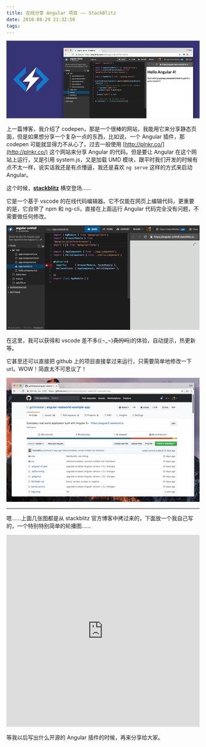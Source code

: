 ```yaml
---
title: 在线分享 Angular 项目 —— StackBlitz
date: 2018-08-29 21:32:50
tags:
---
```


![stackblitz](/images/Share-Angular-project-online-with-StackBlitz/stackblitz.png)

上一篇博客，我介绍了 codepen，那是一个很棒的网站，我能用它来分享静态页面，但是如果想分享一个复杂一点的东西，比如说，一个 Angular 插件，那 codepen 可能就显得力不从心了。过去一般使用 [http://plnkr.co/](http://plnkr.co/) 这个网站来分享 Angular 的代码。但是要让 Angular 在这个网站上运行，又是引用 system.js，又是加载 UMD 模块，跟平时我们开发的时候有点不太一样，说实话我还是有点懵逼，我还是喜欢 `ng serve` 这样的方式来启动 Angular。

这个时候，**[stackblitz](https://stackblitz.com)** 横空登场……

<!-- more -->

它是一个基于 vscode 的在线代码编辑器。它不仅能在网页上编辑代码，更重要的是，它自带了 npm 和 ng-cli，直接在上面运行 Angular 代码完全没有问题，不需要做任何修改。

![angular-code](/images/Share-Angular-project-online-with-StackBlitz/angular-code.gif)

在这里，我可以获得和 vscode 差不多((¬_¬)~~真的吗~~)的体验，自动提示，热更新等。

它甚至还可以直接把 github 上的项目直接拿过来运行，只需要简单地修改一下 url。WOW！简直太不可思议了！

![github](/images/Share-Angular-project-online-with-StackBlitz/github.gif)

---

嗯……上面几张图都是从 stackblitz 官方博客中拷过来的，下面放一个我自己写的，一个特别特别简单的轮播图……

<iframe src="https://stackblitz.com/edit/angular-simple-carousel?embed=1&file=src/app/app.component.html&hideNavigation=1" width="100%" height="500" scrolling="no" frameborder="0" webkitallowfullscreen mozallowfullscreen allowfullscreen></iframe>

等我以后写出什么开源的 Angular 插件的时候，再来分享给大家。
